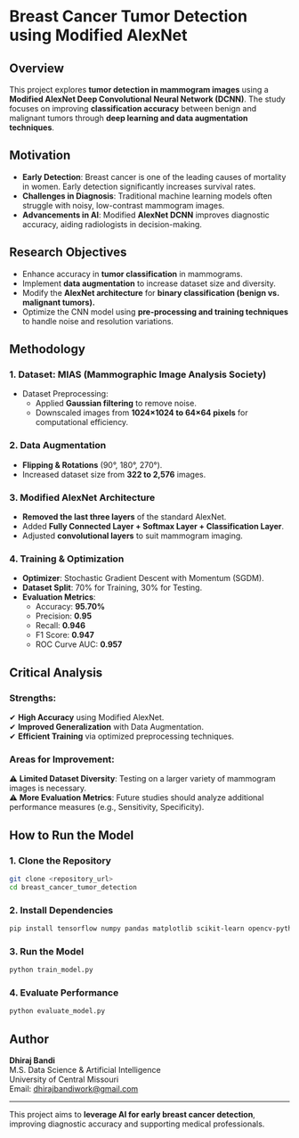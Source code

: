 # Breast Cancer Tumor Detection using Modified AlexNet

## Overview
This project explores **tumor detection in mammogram images** using a **Modified AlexNet Deep Convolutional Neural Network (DCNN)**. The study focuses on improving **classification accuracy** between benign and malignant tumors through **deep learning and data augmentation techniques**.

## Motivation
- **Early Detection**: Breast cancer is one of the leading causes of mortality in women. Early detection significantly increases survival rates.
- **Challenges in Diagnosis**: Traditional machine learning models often struggle with noisy, low-contrast mammogram images.
- **Advancements in AI**: Modified **AlexNet DCNN** improves diagnostic accuracy, aiding radiologists in decision-making.

## Research Objectives
- Enhance accuracy in **tumor classification** in mammograms.
- Implement **data augmentation** to increase dataset size and diversity.
- Modify the **AlexNet architecture** for **binary classification (benign vs. malignant tumors).**
- Optimize the CNN model using **pre-processing and training techniques** to handle noise and resolution variations.

## Methodology

### 1. **Dataset**: MIAS (Mammographic Image Analysis Society)
- Dataset Preprocessing:
  - Applied **Gaussian filtering** to remove noise.
  - Downscaled images from **1024×1024 to 64×64 pixels** for computational efficiency.

### 2. **Data Augmentation**
- **Flipping & Rotations** (90°, 180°, 270°).
- Increased dataset size from **322 to 2,576** images.

### 3. **Modified AlexNet Architecture**
- **Removed the last three layers** of the standard AlexNet.
- Added **Fully Connected Layer + Softmax Layer + Classification Layer**.
- Adjusted **convolutional layers** to suit mammogram imaging.

### 4. **Training & Optimization**
- **Optimizer**: Stochastic Gradient Descent with Momentum (SGDM).
 - **Dataset Split**: 70% for Training, 30% for Testing.
- **Evaluation Metrics**:
  - Accuracy: **95.70%**
  - Precision: **0.95**
  - Recall: **0.946**
  - F1 Score: **0.947**
  - ROC Curve AUC: **0.957**

## Critical Analysis
### Strengths:
✔ **High Accuracy** using Modified AlexNet.  
✔ **Improved Generalization** with Data Augmentation.  
✔ **Efficient Training** via optimized preprocessing techniques.  

### Areas for Improvement:
⚠ **Limited Dataset Diversity**: Testing on a larger variety of mammogram images is necessary.  
⚠ **More Evaluation Metrics**: Future studies should analyze additional performance measures (e.g., Sensitivity, Specificity).  

## How to Run the Model

### 1. Clone the Repository
```bash
git clone <repository_url>
cd breast_cancer_tumor_detection
```

### 2. Install Dependencies
```bash
pip install tensorflow numpy pandas matplotlib scikit-learn opencv-python
```

### 3. Run the Model
```bash
python train_model.py
```

### 4. Evaluate Performance
```bash
python evaluate_model.py
```

## Author
**Dhiraj Bandi**  
M.S. Data Science & Artificial Intelligence  
University of Central Missouri  
Email: dhirajbandiwork@gmail.com  

---
This project aims to **leverage AI for early breast cancer detection**, improving diagnostic accuracy and supporting medical professionals.
